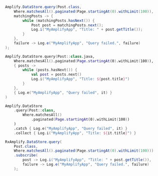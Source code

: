 <amplify-block-switcher>
<amplify-block name="Java">

```java
Amplify.DataStore.query(Post.class,
    Where.matchesAll().paginated(Page.startingAt(0).withLimit(100)),
    matchingPosts -> {
        while (matchingPosts.hasNext()) {
            Post post = matchingPosts.next();
            Log.i("MyAmplifyApp", "Title: " + post.getTitle());
        }
    },
    failure -> Log.e("MyAmplifyApp", "Query failed.", failure)
);
```

</amplify-block>
<amplify-block name="Kotlin - Callbacks">

```kotlin
Amplify.DataStore.query(Post::class.java,
    Where.matchesAll().paginated(Page.startingAt(0).withLimit(100)),
    { posts ->
        while (posts.hasNext()) {
            val post = posts.next()
            Log.i("MyAmplifyApp", "Title: ${post.title}")
        }
    },
    { Log.e("MyAmplifyApp", "Query failed", it) }
)
```

</amplify-block>
<amplify-block name="Kotlin - Flow (Beta)">

```kotlin
Amplify.DataStore
    .query(Post::class,
        Where.matchesAll()
            .paginated(Page.startingAt(0).withLimit(100))
    )
    .catch { Log.e("MyAmplifyApp", "Query failed", it) }
    .collect { Log.i("MyAmplifyApp", "Title: ${it.title}") }
```

</amplify-block>
<amplify-block name="RxJava">

```java
RxAmplify.DataStore.query(
    Post.class,
    Where.matchesAll().paginated(Page.startingAt(0).withLimit(100)))
    .subscribe(
        post -> Log.i("MyAmplifyApp", "Title: " + post.getTitle()),
        failure -> Log.e("MyAmplifyApp", "Query failed.", failure)
    );
```

</amplify-block>
</amplify-block-switcher>
